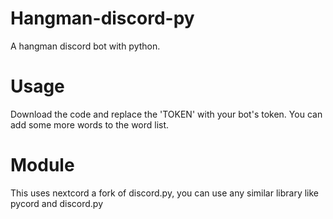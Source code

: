 # Hangman-discord-py
A hangman discord bot with python.

# Usage
Download the code and replace the 'TOKEN' with your bot's token. You can add some more words to the word list.

# Module
This uses nextcord a fork of discord.py, you can use any similar library like pycord and discord.py
